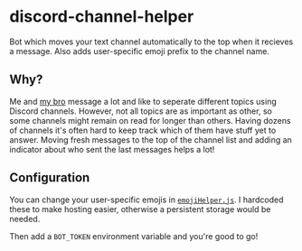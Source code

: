 # discord-channel-helper

Bot which moves your text channel automatically to the top when it recieves a message. Also adds user-specific emoji prefix to the channel name.

## Why?

Me and [my bro](https://mtsknn.fi/) message a lot and like to seperate different topics using Discord channels. However, not all topics are as important as other, so some channels might remain on read for longer than others. Having dozens of channels it's often hard to keep track which of them have stuff yet to answer. Moving fresh messages to the top of the channel list and adding an indicator about who sent the last messages helps a lot!

## Configuration

You can change your user-specific emojis in [`emojiHelper.js`](./src/emojiHelper.js). I hardcoded these to make hosting easier, otherwise a persistent storage would be needed.

Then add a `BOT_TOKEN` environment variable and you're good to go!